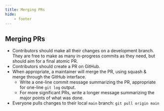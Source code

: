 ```yaml
---
title: Merging PRs
hide:
    - footer
---
```


Merging PRs
---

- Contributors should make all their changes on a development branch. They are free to make as many in-progress commits as they need, but should aim for a final atomic PR.
- Contributors should create a PR on GitHub.
- When appropriate, a maintainer will merge the PR, using squash & merge through the GitHub interface.
    - Write a one-line commit message summarizing the PR, appropriate for one-line `git log` output.
    - For more significant PRs, write a longer message summarizing the major points of what was done.
- Everyone pulls changes to their local `main` branch: `git pull origin main`
